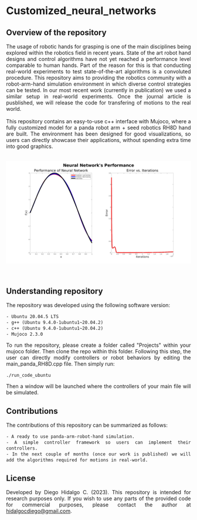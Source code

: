 # Customized_neural_networks

## Overview of the repository
<div align="justify">
The usage of robotic hands for grasping is one of the main disciplines being explored within the robotics field in recent years. State of the art robot hand designs and control algorithms have not yet reached a performance level comparable to human hands. Part of the reason for this is that conducting real-world experiments to test state-of-the-art algorithms is a convoluted procedure. This repository aims to providing the robotics community with a robot-arm-hand simulation environment in which diverse control strategies can be tested. In our most recent work (currently in publication) we used a similar setup in real-world experiments. Once the journal article is pusblished, we will release the code for transfering of motions to the real world.
<br />
<br />
This repository contains an easy-to-use c++ interface with Mujoco, where a fully customized model for a panda robot arm + seed robotics RH8D hand are built. The environment has been designed for good visualizations, so users can directly showcase their applications, without spending extra time into good graphics.

<br />
<br />

<p align="center">
   <img src="/Visualizations/3sin4x.jpg" width="700" />
</p>

<br />

## Understanding repository

The repository was developed using the following software version:

```
- Ubuntu 20.04.5 LTS
- g++ (Ubuntu 9.4.0-1ubuntu1~20.04.2)
- c++ (Ubuntu 9.4.0-1ubuntu1~20.04.2)
- Mujoco 2.3.0
```
To run the repository, please create a folder called "Projects" within your mujoco folder. Then clone the repo within this folder. Following this step, the user can directly modify controllers or robot behaviors by editing the main_panda_RH8D.cpp file. Then simply run:

```
./run_code_ubuntu
```

Then a window will be launched where the controllers of your main file will be simulated. 
<br />

## Contributions

The contributions of this repository can be summarized as follows:

```
- A ready to use panda-arm-robot-hand simulation.
- A simple controller framework so users can implement their controllers.
- In the next couple of months (once our work is published) we will add the algorithms required for motions in real-world.
```

## License

Developed by Diego Hidalgo C. (2023). This repository is intended for research purposes only. If you wish to use any parts of the provided code for commercial purposes, please contact the author at hidalgocdiego@gmail.com.

